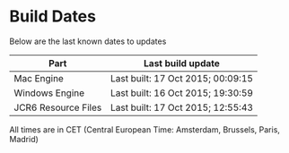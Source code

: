 # Build Dates

Below are the last known dates to updates

Part | Last build update
-----|-----
Mac Engine | Last built: 17 Oct 2015; 00:09:15
Windows Engine | Last built: 16 Oct 2015; 19:30:59
JCR6 Resource Files | Last built: 17 Oct 2015; 12:55:43
All times are in CET (Central European Time: Amsterdam, Brussels, Paris, Madrid)



